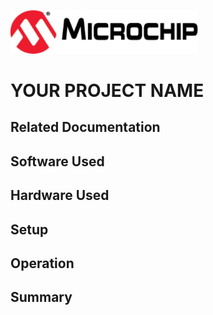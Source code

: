 <a href="https://www.microchip.com" rel="nofollow"><img src="images/microchip.png" alt="MCHP" width="300"/></a>
# YOUR PROJECT NAME

## Related Documentation

## Software Used

## Hardware Used

## Setup


## Operation

## Summary
